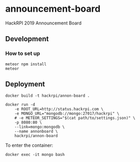 # announcement-board
HackRPI 2019 Announcement Board


## Development

### How to set up
```
meteor npm install
meteor
```

## Deployment
```
docker build -t hackrpi/annon-board .

docker run -d 
	-e ROOT_URL=http://status.hackrpi.com \
	-e MONGO_URL="mongodb://mongo:27017/hackrpi" \
	# -e METEOR_SETTINGS="$(cat path/to/settings.json)" \
	-p 8080:80 \
	--link=mongo:mongodb \
	--name annonboard \
	hackrpi/annon-board

```

To enter the container:
```
docker exec -it mongo bash
```